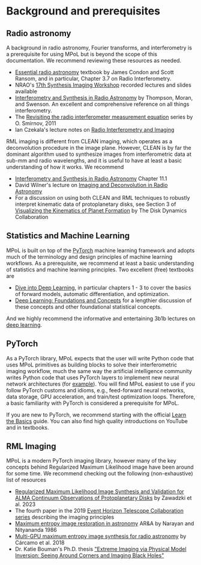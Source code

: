 # Background and prerequisites

## Radio astronomy

A background in radio astronomy, Fourier transforms, and interferometry is a prerequisite for using MPoL but is beyond the scope of this documentation. We recommend reviewing these resources as needed.

- [Essential radio astronomy](https://www.cv.nrao.edu/~sransom/web/xxx.html) textbook by James Condon and Scott Ransom, and in particular, Chapter 3.7 on Radio Interferometry.
- NRAO's [17th Synthesis Imaging Workshop](http://www.cvent.com/events/virtual-17th-synthesis-imaging-workshop/agenda-0d59eb6cd1474978bce811194b2ff961.aspx) recorded lectures and slides available
- [Interferometry and Synthesis in Radio Astronomy](https://ui.adsabs.harvard.edu/abs/2017isra.book.....T/abstract) by Thompson, Moran, and Swenson. An excellent and comprehensive reference on all things interferometry.
- The [Revisiting the radio interferometer measurement equation](https://ui.adsabs.harvard.edu/abs/2011A%26A...527A.106S/abstract) series by O. Smirnov, 2011
- Ian Czekala's lecture notes on [Radio Interferometry and Imaging](https://iancze.github.io/courses/as5003/lectures/)

RML imaging is different from CLEAN imaging, which operates as a deconvolution procedure in the image plane. However, CLEAN is by far the dominant algorithm used to synthesize images from interferometric data at sub-mm and radio wavelengths, and it is useful to have at least a basic understanding of how it works. We recommend

- [Interferometry and Synthesis in Radio Astronomy](https://ui.adsabs.harvard.edu/abs/2017isra.book.....T/abstract) Chapter 11.1
- David Wilner's lecture on [Imaging and Deconvolution in Radio Astronomy](https://www.youtube.com/watch?v=mRUZ9eckHZg)
- For a discussion on using both CLEAN and RML techniques to robustly interpret kinematic data of protoplanetary disks, see Section 3 of [Visualizing the Kinematics of Planet Formation](https://ui.adsabs.harvard.edu/abs/2020arXiv200904345D/abstract) by The Disk Dynamics Collaboration

## Statistics and Machine Learning

MPoL is built on top of the [PyTorch](https://pytorch.org/) machine learning framework and adopts much of the terminology and design principles of machine learning workflows. As a prerequisite, we recommend at least a basic understanding of statistics and machine learning principles. Two excellent (free) textbooks are

- [Dive into Deep Learning](https://d2l.ai/), in particular chapters 1 - 3 to cover the basics of forward models, automatic differentiation, and optimization.
- [Deep Learning: Foundations and Concepts](https://www.bishopbook.com/) for a lengthier discussion of these concepts and other foundational statistical concepts.

And we highly recommend the informative and entertaining 3b1b lectures on [deep learning](https://www.youtube.com/watch?v=aircAruvnKk&list=PLZHQObOWTQDNU6R1_67000Dx_ZCJB-3pi&ab_channel=3Blue1Brown).

## PyTorch

As a PyTorch library, MPoL expects that the user will write Python code that uses MPoL primitives as building blocks to solve their interferometric imaging workflow, much the same way the artificial intelligence community writes Python code that uses PyTorch layers to implement new neural network architectures (for [example](https://github.com/pytorch/examples)). You will find MPoL easiest to use if you follow PyTorch customs and idioms, e.g., feed-forward neural networks, data storage, GPU acceleration, and train/test optimization loops. Therefore, a basic familiarity with PyTorch is considered a prerequisite for MPoL.

If you are new to PyTorch, we recommend starting with the official [Learn the Basics](https://pytorch.org/tutorials/beginner/basics/intro.html) guide. You can also find high quality introductions on YouTube and in textbooks.

## RML Imaging

MPoL is a modern PyTorch imaging library, however many of the key concepts behind Regularized Maximum Likelihood image have been around for some time. We recommend checking out the following (non-exhaustive) list of resources

- [Regularized Maximum Likelihood Image Synthesis and Validation for ALMA Continuum Observations of Protoplanetary Disks](https://ui.adsabs.harvard.edu/abs/2023PASP..135f4503Z/abstract) by Zawadzki et al. 2023
- The fourth paper in the 2019 [Event Horizon Telescope Collaboration series](https://ui.adsabs.harvard.edu/abs/2019ApJ...875L...4E/abstract) describing the imaging principles
- [Maximum entropy image restoration in astronomy](https://ui.adsabs.harvard.edu/abs/1986ARA%26A..24..127N/abstract) AR&A by Narayan and Nityananda 1986
- [Multi-GPU maximum entropy image synthesis for radio astronomy](https://ui.adsabs.harvard.edu/abs/2018A%26C....22...16C/abstract) by Cárcamo et al. 2018
- Dr. Katie Bouman's Ph.D. thesis ["Extreme Imaging via Physical Model Inversion: Seeing Around Corners and Imaging Black Holes"](https://people.csail.mit.edu/klbouman/pw/papers_and_presentations/thesis.pdf)
